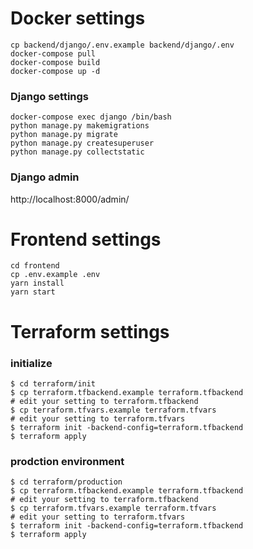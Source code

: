 # Docker settings
```
cp backend/django/.env.example backend/django/.env
docker-compose pull
docker-compose build
docker-compose up -d
```

### Django settings
```
docker-compose exec django /bin/bash
python manage.py makemigrations
python manage.py migrate
python manage.py createsuperuser
python manage.py collectstatic
```

### Django admin
http://localhost:8000/admin/

# Frontend settings
```
cd frontend
cp .env.example .env
yarn install
yarn start
```


# Terraform settings
### initialize
```
$ cd terraform/init
$ cp terraform.tfbackend.example terraform.tfbackend
# edit your setting to terraform.tfbackend
$ cp terraform.tfvars.example terraform.tfvars
# edit your setting to terraform.tfvars
$ terraform init -backend-config=terraform.tfbackend
$ terraform apply
```

### prodction environment
```
$ cd terraform/production
$ cp terraform.tfbackend.example terraform.tfbackend
# edit your setting to terraform.tfbackend
$ cp terraform.tfvars.example terraform.tfvars
# edit your setting to terraform.tfvars
$ terraform init -backend-config=terraform.tfbackend
$ terraform apply
```
